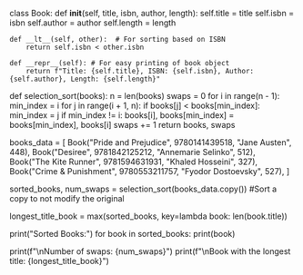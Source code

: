class Book:
    def __init__(self, title, isbn, author, length):
        self.title = title
        self.isbn = isbn
        self.author = author
        self.length = length

    def __lt__(self, other):  # For sorting based on ISBN
        return self.isbn < other.isbn

    def __repr__(self): # For easy printing of book object
        return f"Title: {self.title}, ISBN: {self.isbn}, Author: {self.author}, Length: {self.length}"


def selection_sort(books):
    n = len(books)
    swaps = 0
    for i in range(n - 1):
        min_index = i
        for j in range(i + 1, n):
            if books[j] < books[min_index]:
                min_index = j
        if min_index != i:
            books[i], books[min_index] = books[min_index], books[i]
            swaps += 1
    return books, swaps


books_data = [
    Book("Pride and Prejudice", 9780141439518, "Jane Austen", 448),
    Book("Desiree", 9781842125212, "Annemarie Selinko", 512),
    Book("The Kite Runner", 9781594631931, "Khaled Hosseini", 327),
    Book("Crime & Punishment", 9780553211757, "Fyodor Dostoevsky", 527),
]


sorted_books, num_swaps = selection_sort(books_data.copy())  #Sort a copy to not modify the original


longest_title_book = max(sorted_books, key=lambda book: len(book.title))

print("Sorted Books:")
for book in sorted_books:
    print(book)

print(f"\nNumber of swaps: {num_swaps}")
print(f"\nBook with the longest title: {longest_title_book}")

